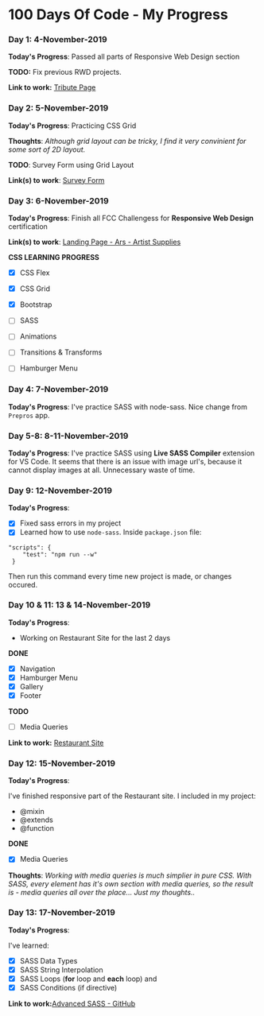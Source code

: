 # 100 Days Of Code - My Progress

### Day 1: 4-November-2019


**Today's Progress**: Passed all parts of Responsive Web Design section

**TODO:** Fix previous RWD projects.

**Link to work:** [Tribute Page](https://codepen.io/simin_ana/pen/MRwyVV)



### Day 2:  5-November-2019


**Today's Progress**: Practicing CSS Grid

**Thoughts**: *Although grid layout can be tricky, I find it very convinient for some sort of 2D layout.*

**TODO**: Survey Form using Grid Layout

**Link(s) to work**: [Survey Form](https://codepen.io/simin_ana/pen/OGyQVY)



### Day 3: 6-November-2019

**Today's Progress**: Finish all FCC Challengess for **Responsive Web Design** certification

**Link(s) to work**: [Landing Page - Ars - Artist Supplies](https://codepen.io/simin_ana/pen/JjjLXqj)

**CSS LEARNING PROGRESS** 
- [x] CSS Flex 
- [x] CSS Grid
- [x] Bootstrap
- [ ] SASS
- [ ] Animations
- [ ] Transitions & Transforms
- [ ] Hamburger Menu


### Day 4: 7-November-2019

**Today's Progress**: I've practice SASS with node-sass. Nice change from `Prepros` app.


### Day 5-8: 8-11-November-2019

**Today's Progress**: I've practice SASS using **Live SASS Compiler** extension for VS Code. It seems that there is an issue with image url's, because it cannot display images at all. Unnecessary waste of time.


### Day 9: 12-November-2019

**Today's Progress**: 
 - [x] Fixed sass errors in my project
 - [x] Learned how to use `node-sass`. Inside 
`package.json` file:

```
"scripts": {
    "test": "npm run --w"
 }
  ```
  Then run this command every time new project is made, or changes occured.


### Day 10 & 11: 13 & 14-November-2019

**Today's Progress**: 

 - Working on Restaurant Site for the last 2 days
 
 **DONE**
 - [x] Navigation
 - [x] Hamburger Menu
 - [x] Gallery
 - [x] Footer
 
 **TODO**
 - [ ] Media Queries

**Link to work:** [Restaurant Site](https://github.com/mlgjsk/Restaurant-Site)

### Day 12: 15-November-2019

**Today's Progress**:

I've finished responsive part of the Restaurant site. I included in my project:

- @mixin
- @extends
- @function

 **DONE**
 - [x] Media Queries

**Thoughts**: *Working with media queries is much simplier in pure CSS. With SASS, every element has it's own section with media queries, so the result is - media queries all over the place... Just my thoughts..*


### Day 13: 17-November-2019

**Today's Progress**: 

I've learned:

- [x] SASS Data Types
- [x] SASS String Interpolation
- [x] SASS Loops (**for** loop and **each** loop) and
- [x] SASS Conditions (if directive)

**Link to work:**[Advanced SASS - GitHub](https://github.com/mlgjsk/Advanced-SASS)

